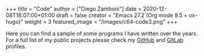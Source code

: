 +++
title = "Code"
author = ["Diego Zamboni"]
date = 2020-12-08T18:07:00+01:00
draft = false
creator = "Emacs 27.2 (Org mode 9.5 + ox-hugo)"
weight = 3
featured_image = "/images/c64-code3.png"
+++

Here you can find a sample of some programs I have written over the years. For a full list of my public projects please check my [GitHub](https://github.com/zzamboni/) and [GitLab](https://gitlab.com/zzamboni) profiles.
